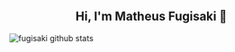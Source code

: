 <h2 align="center">Hi, I'm Matheus Fugisaki 👋</h2>
 
![fugisaki github stats](https://github-readme-stats.vercel.app/api?username=fugisaki&show_icons=true)
